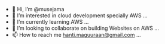 - 👋 Hi, I’m @musejama
- 👀 I’m interested in cloud development specially AWS ...
- 🌱 I’m currently learning AWS ...
- 💞️ I’m looking to collaborate on building Websites on AWS ...
- 📫 How to reach me hanti.maguuraan@gmail.com ...

<!---
musejama/musejama is a ✨ special ✨ repository because its `README.md` (this file) appears on your GitHub profile.
You can click the Preview link to take a look at your changes.
--->
